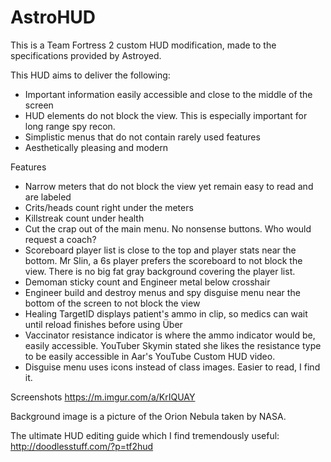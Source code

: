 # AstroHUD
This is a Team Fortress 2 custom HUD modification, made to the specifications provided by Astroyed.

This HUD aims to deliver the following:
* Important information easily accessible and close to the middle of the screen
* HUD elements do not block the view. This is especially important for long range spy recon.
* Simplistic menus that do not contain rarely used features
* Aesthetically pleasing and modern

Features
* Narrow meters that do not block the view yet remain easy to read and are labeled
* Crits/heads count right under the meters
* Killstreak count under health
* Cut the crap out of the main menu. No nonsense buttons. Who would request a coach?
* Scoreboard player list is close to the top and player stats near the bottom. Mr Slin, a 6s player prefers the scoreboard to not block the view. There is no big fat gray background covering the player list.
* Demoman sticky count and Engineer metal below crosshair
* Engineer build and destroy menus and spy disguise menu near the bottom of the screen to not block the view
* Healing TargetID displays patient's ammo in clip, so medics can wait until reload finishes before using Über
* Vaccinator resistance indicator is where the ammo indicator would be, easily accessible. YouTuber Skymin stated she likes the resistance type to be easily accessible in Aar's YouTube Custom HUD video.
* Disguise menu uses icons instead of class images. Easier to read, I find it.

Screenshots
https://m.imgur.com/a/KrIQUAY

Background image is a picture of the Orion Nebula taken by NASA.

The ultimate HUD editing guide which I find tremendously useful:<br/>
<http://doodlesstuff.com/?p=tf2hud>
